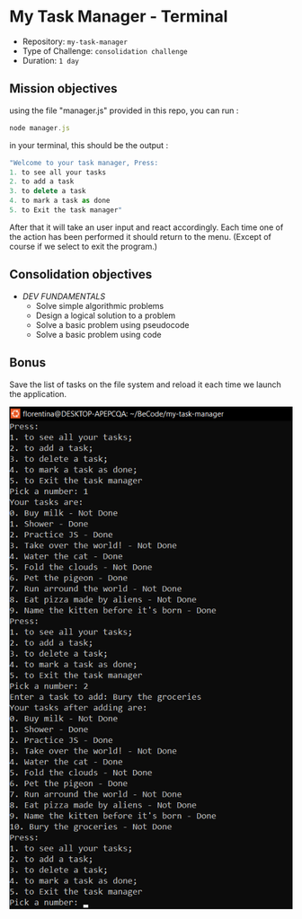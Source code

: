# My Task Manager - Terminal

- Repository: `my-task-manager`
- Type of Challenge: `consolidation challenge`
- Duration: `1 day`

## Mission objectives

using the file "manager.js" provided in this repo,
you can run :

```js
node manager.js
```

in your terminal, this should be the output :

```js
"Welcome to your task manager, Press:
1. to see all your tasks
2. to add a task
3. to delete a task
4. to mark a task as done
5. to Exit the task manager"
```

After that it will take an user input and react accordingly.
Each time one of the action has been performed it should return to the menu. (Except of course if we select to exit the program.)

## Consolidation objectives

- _DEV FUNDAMENTALS_
  - Solve simple algorithmic problems
  - Design a logical solution to a problem
  - Solve a basic problem using pseudocode
  - Solve a basic problem using code

## Bonus

Save the list of tasks on the file system and reload it each time we launch the application.

![Alt text](terminal.png)
